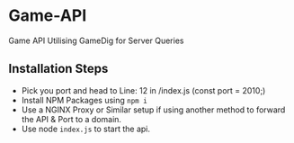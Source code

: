 # Game-API
Game API Utilising GameDig for Server Queries

## Installation Steps
- Pick you port and head to Line: 12 in /index.js (const port = 2010;)
- Install NPM Packages using ``npm i``
- Use a NGINX Proxy or Similar setup if using another method to forward the API & Port to a domain.
- Use node ``index.js`` to start the api.
